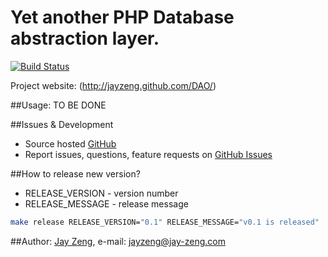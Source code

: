 # Yet another PHP Database abstraction layer.
[![Build Status](https://travis-ci.org/jayzeng/DAO.png?branch=master)](https://travis-ci.org/jayzeng/DAO)

Project website: (http://jayzeng.github.com/DAO/)

##Usage:
TO BE DONE

##Issues & Development
- Source hosted [GitHub](https://github.com/jayzeng/DAO)
- Report issues, questions, feature requests on [GitHub Issues](https://github.com/jayzeng/DAO/issues)

##How to release new version?
- RELEASE_VERSION - version number
- RELEASE_MESSAGE - release message

```bash
make release RELEASE_VERSION="0.1" RELEASE_MESSAGE="v0.1 is released"
```

##Author:
[Jay Zeng](https://github.com/jayzeng/), e-mail: [jayzeng@jay-zeng.com](mailto:jayzeng@jay-zeng.com)
